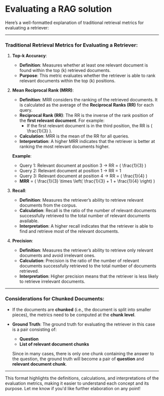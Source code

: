 # Evaluating a RAG solution
Here’s a well-formatted explanation of traditional retrieval metrics for evaluating a retriever:

---

### **Traditional Retrieval Metrics for Evaluating a Retriever:**

1. **Top-k Accuracy**:
   - **Definition**: Measures whether at least one relevant document is found within the top \(k\) retrieved documents.
   - **Purpose**: This metric evaluates whether the retriever is able to rank relevant documents within the top \(k\) positions.
   
2. **Mean Reciprocal Rank (MRR)**:
   - **Definition**: MRR considers the ranking of the retrieved documents. It is calculated as the average of the **Reciprocal Ranks (RR)** for each query.
   - **Reciprocal Rank (RR)**: The RR is the inverse of the rank position of the **first relevant document**. For example:
     - If the first relevant document is in the third position, the RR is \( \frac{1}{3} \).
   - **Calculation**: MRR is the mean of the RR for all queries.
   - **Interpretation**: A higher MRR indicates that the retriever is better at ranking the most relevant documents higher.
   
   **Example**:
   - Query 1: Relevant document at position 3 → RR = \( \frac{1}{3} \)
   - Query 2: Relevant document at position 1 → RR = 1
   - Query 3: Relevant document at position 4 → RR = \( \frac{1}{4} \)
   - **MRR** = \( \frac{1}{3} \times \left( \frac{1}{3} + 1 + \frac{1}{4} \right) \)

3. **Recall**:
   - **Definition**: Measures the retriever’s ability to retrieve relevant documents from the corpus.
   - **Calculation**: Recall is the ratio of the number of relevant documents successfully retrieved to the total number of relevant documents available.
   - **Interpretation**: A higher recall indicates that the retriever is able to find and retrieve most of the relevant documents.
   
4. **Precision**:
   - **Definition**: Measures the retriever’s ability to retrieve only relevant documents and avoid irrelevant ones.
   - **Calculation**: Precision is the ratio of the number of relevant documents successfully retrieved to the total number of documents retrieved.
   - **Interpretation**: Higher precision means that the retriever is less likely to retrieve irrelevant documents.
   
---

### **Considerations for Chunked Documents:**

- If the documents are **chunked** (i.e., the document is split into smaller pieces), the metrics need to be computed at the **chunk level**.
- **Ground Truth**: The ground truth for evaluating the retriever in this case is a pair consisting of:
  - **Question**
  - **List of relevant document chunks**
  
  Since in many cases, there is only one chunk containing the answer to the question, the ground truth will become a pair of **question** and **relevant document chunk**.

---

This format highlights the definitions, calculations, and interpretations of the evaluation metrics, making it easier to understand each concept and its purpose. Let me know if you'd like further elaboration on any point!
